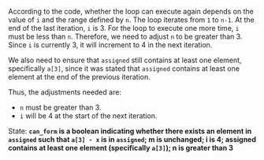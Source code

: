 According to the code, whether the loop can execute again depends on the value of `i` and the range defined by `n`. The loop iterates from `1` to `n-1`. At the end of the last iteration, `i` is 3. For the loop to execute one more time, `i` must be less than `n`. Therefore, we need to adjust `n` to be greater than 3. Since `i` is currently 3, it will increment to 4 in the next iteration.

We also need to ensure that `assigned` still contains at least one element, specifically `a[3]`, since it was stated that `assigned` contains at least one element at the end of the previous iteration.

Thus, the adjustments needed are:
- `n` must be greater than 3.
- `i` will be 4 at the start of the next iteration.

State: **`can_form` is a boolean indicating whether there exists an element in `assigned` such that `a[3] - x` is in `assigned`; m is unchanged; i is 4; assigned contains at least one element (specifically `a[3]`); n is greater than 3**
